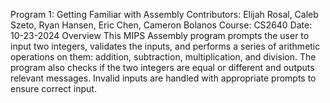 Program 1: Getting Familiar with Assembly
Contributors:
Elijah Rosal, Caleb Szeto, Ryan Hansen, Eric Chen, Cameron Bolanos
Course: CS2640
Date: 10-23-2024
Overview
This MIPS Assembly program prompts the user to input two integers, validates the inputs, and performs a series of arithmetic operations on them: addition, subtraction, multiplication, and division. The program also checks if the two integers are equal or different and outputs relevant messages. Invalid inputs are handled with appropriate prompts to ensure correct input.
